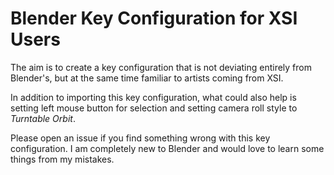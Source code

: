 # Blender Key Configuration for XSI Users

The aim is to create a key configuration that is not deviating entirely from Blender's, but at the same time familiar to artists coming from XSI.

In addition to importing this key configuration, what could also help is setting left mouse button for selection and setting camera roll style to _Turntable Orbit_.

Please open an issue if you find something wrong with this key configuration. I am completely new to Blender and would love to learn some things from my mistakes.